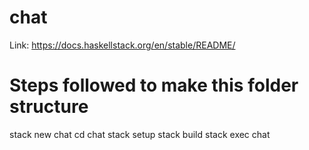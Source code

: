 # chat

Link:
https://docs.haskellstack.org/en/stable/README/

# Steps followed to make this folder structure
stack new chat
cd chat
stack setup
stack build
stack exec chat
